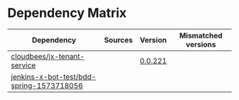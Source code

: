 # Dependency Matrix

Dependency | Sources | Version | Mismatched versions
---------- | ------- | ------- | -------------------
[cloudbees/jx-tenant-service](https://github.com/cloudbees/jx-tenant-service) |  | [0.0.221](https://github.com/cloudbees/jx-tenant-service/releases/tag/v0.0.221) | 
[jenkins-x-bot-test/bdd-spring-1573718056](https://github.com/jenkins-x-bot-test/bdd-spring-1573718056.git) |  | []() | 
